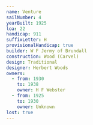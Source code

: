 ```yaml
---
name: Venture
sailNumber: 4
yearBuilt: 1925
loa: 22
handicap: 911
suffixLetter: H
provisionalHandicap: true
builder: W F Jermy of Brundall
construction: Wood (Carvel)
design: Traditional
designer: Herbert Woods
owners:
  - from: 1930
    to: 1938
    owner: H F Webster
  - from: 1925
    to: 1930
    owner: Unknown
lost: true
---
```


